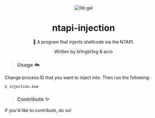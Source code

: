 <div align="center">
  <img src="https://files.catbox.moe/als1v7.png" alt="ille.gal">
  <h1>ntapi-injection</h1>
  <p>📜 A program that injects shellcode via the NTAPI.</p>
  <p>Written by bl1ngbl1ng & acro</p>
</div>

> ### Usage ☁️
<p>
  Change process ID that you want to inject into. Then run the following:
</p>

```
$ injection.exe
```

> ### Contribute ✨
If you'd like to contribute, do so!
